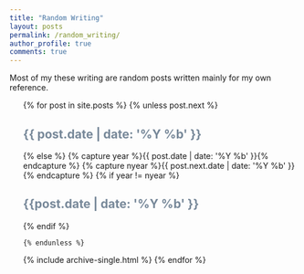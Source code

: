 ```yaml
---
title: "Random Writing"
layout: posts
permalink: /random_writing/
author_profile: true
comments: true
---
```


Most of my these writing are random posts written mainly for my own reference. 

<ul>
  {% for post in site.posts %}
    {% unless post.next %}
      <font color="#778899"><h2>{{ post.date | date: '%Y %b' }}</h2></font>
    {% else %}
      {% capture year %}{{ post.date | date: '%Y %b' }}{% endcapture %}
      {% capture nyear %}{{ post.next.date | date: '%Y %b' }}{% endcapture %}
      {% if year != nyear %}
        <font color="#778899"><h2>{{post.date | date: '%Y %b' }}</h2></font>
      {% endif %}

    {% endunless %}
   {% include archive-single.html %}
  {% endfor %}
</ul>